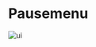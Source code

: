 # Pausemenu

![ui](https://media.discordapp.net/attachments/1181620915130343597/1194020266876076172/image-31.png?ex=65aed507&is=659c6007&hm=37eccca8bb10e06f919ac0f3ae5646743df62416e7d39a7c2f60cd2603234b1d&=&format=webp&quality=lossless&width=1200&height=676)
